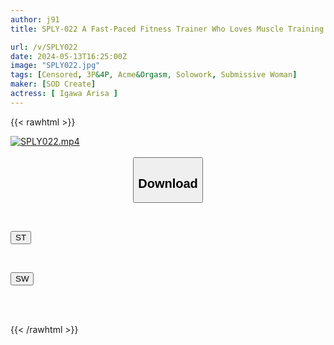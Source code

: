 ```yaml
---
author: j91
title: SPLY-022 A Fast-Paced Fitness Trainer Who Loves Muscle Training And Enjoys Sex Like A Sport! At First, She Seemed Relaxed, But She Turned Into A Woman During Her First Portio Development Sex With A Sticky Old Man Who Kept Torturing Her! Arisa (24) Arisa Togawa

url: /v/SPLY022
date: 2024-05-13T16:25:00Z
image: "SPLY022.jpg"
tags: [Censored, 3P&4P, Acme&Orgasm, Solowork, Submissive Woman]
maker: [SOD Create]
actress: [ Igawa Arisa ]
---
```



{{< rawhtml >}}

<div class="video" data-videoid="3o8r2ZXOw9tdeWe">
    <a href="javascript:;">
        <img src="/v/SPLY022/SPLY022.jpg" width="WIDTH" height="HEIGHT" alt="SPLY022.mp4" loading="lazy">
    </a>
</div>

<script type="text/javascript" src="https://j91.asia/asset/on-demand-st.js"></script>

<br>
  <link rel="stylesheet" href="https://j91.asia/asset/bs5.css">
  
  <center>
  <button class="btn btn-primary" type="button" data-bs-toggle="collapse" data-bs-target=".multi-collapse" aria-expanded="false" aria-controls="multiCollapseExample1 multiCollapseExample2"><h2>Download</h2></button></center>
</p>
<div class="row">
  <div class="col">
    <div class="collapse multi-collapse" id="multiCollapseExample1">
      <div class="card card-body">
	      	      <br>
<div class="buttons">  
<p><a href="/v/SPLY022/st.html" target="_blank"><button class="btn-hover color-3"><i class="fa fa-download"></i> ST</button></a></p></div>
    </div>
  </div>
</div>
  <div class="col">
    <div class="collapse multi-collapse" id="multiCollapseExample2">
      <div class="card card-body">
	      <br>
<div class="buttons">
<p><a href="/v/SPLY022/sw.html" target="_blank"><button class="btn-hover color-2"><i class="fa fa-download"></i> SW</button></a></p></div>
<br><br>
      </div>
    </div>
  </div>
</div>

{{< /rawhtml >}}